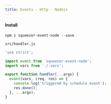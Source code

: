 ```yaml
---
title: Events - Http - Nodejs
---
```


#### Install

`npm i squeezer-event-node --save`

`src/handler.js`

```javascript
'use strict';

import event from 'squeezer-event-node';
import vars from './.vars';

export function handler(...args) {
  event(vars, (req, res) => {
    console.log('triggered by schedule event');
    res.done();
  }, ...args);
}
```
